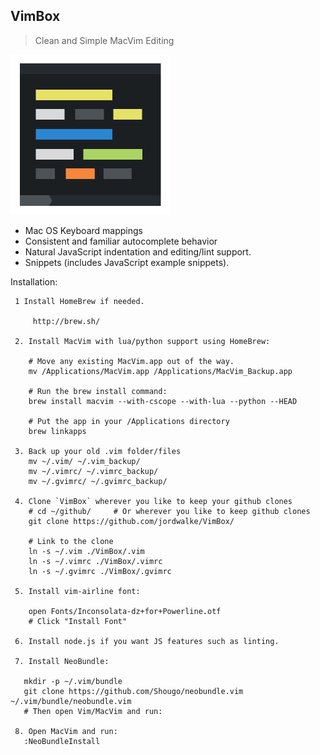 VimBox
------

> Clean and Simple MacVim Editing

<img src=".vim/images/VimBox.png" height=256 width=256 />

- Mac OS Keyboard mappings
- Consistent and familiar autocomplete behavior
- Natural JavaScript indentation and editing/lint support.
- Snippets (includes JavaScript example snippets).


Installation:

     1 Install HomeBrew if needed.

         http://brew.sh/

     2. Install MacVim with lua/python support using HomeBrew:

        # Move any existing MacVim.app out of the way.
        mv /Applications/MacVim.app /Applications/MacVim_Backup.app

        # Run the brew install command:
        brew install macvim --with-cscope --with-lua --python --HEAD

        # Put the app in your /Applications directory
        brew linkapps

     3. Back up your old .vim folder/files
        mv ~/.vim/ ~/.vim_backup/
        mv ~/.vimrc/ ~/.vimrc_backup/
        mv ~/.gvimrc/ ~/.gvimrc_backup/

     4. Clone `VimBox` wherever you like to keep your github clones
        # cd ~/github/     # Or wherever you like to keep github clones
        git clone https://github.com/jordwalke/VimBox/

        # Link to the clone
        ln -s ~/.vim ./VimBox/.vim
        ln -s ~/.vimrc ./VimBox/.vimrc
        ln -s ~/.gvimrc ./VimBox/.gvimrc

     5. Install vim-airline font:

        open Fonts/Inconsolata-dz+for+Powerline.otf
        # Click "Install Font"

     6. Install node.js if you want JS features such as linting.

     7. Install NeoBundle:

       mkdir -p ~/.vim/bundle
       git clone https://github.com/Shougo/neobundle.vim ~/.vim/bundle/neobundle.vim
       # Then open Vim/MacVim and run:

     8. Open MacVim and run:
       :NeoBundleInstall

